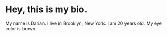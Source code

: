 <h1> Hey, this is my bio. </h1>

<p> My name is Darian. I live in Brooklyn, New York. I am 20 years old. My eye color is brown.  </p>